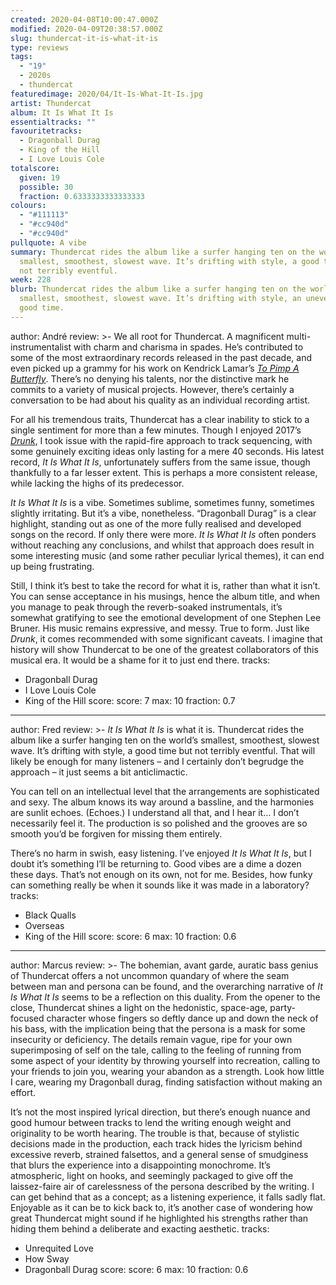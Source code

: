 ```yaml
---
created: 2020-04-08T10:00:47.000Z
modified: 2020-04-09T20:38:57.000Z
slug: thundercat-it-is-what-it-is
type: reviews
tags:
  - "19"
  - 2020s
  - thundercat
featuredimage: 2020/04/It-Is-What-It-Is.jpg
artist: Thundercat
album: It Is What It Is
essentialtracks: ""
favouritetracks:
  - Dragonball Durag
  - King of the Hill
  - I Love Louis Cole
totalscore:
  given: 19
  possible: 30
  fraction: 0.6333333333333333
colours:
  - "#111113"
  - "#cc940d"
  - "#cc940d"
pullquote: A vibe
summary: Thundercat rides the album like a surfer hanging ten on the world’s
  smallest, smoothest, slowest wave. It’s drifting with style, a good time but
  not terribly eventful.
week: 228
blurb: Thundercat rides the album like a surfer hanging ten on the world’s
  smallest, smoothest, slowest wave. It’s drifting with style, an uneventful
  good time.
---
```

author: André
review: >-
  We all root for Thundercat. A magnificent multi-instrumentalist with charm and
  charisma in spades. He’s contributed to some of the most extraordinary records
  released in the past decade, and even picked up a grammy for his work on
  Kendrick Lamar’s [*To Pimp A
  Butterfly*](<reviews/kendrick-lamar-to-pimp-a-butterfly/>).
  There’s no denying his talents, nor the distinctive mark he commits to a
  variety of musical projects. However, there’s certainly a conversation to be
  had about his quality as an individual recording artist.


  For all his tremendous traits, Thundercat has a clear inability to stick to a single sentiment for more than a few minutes. Though I enjoyed 2017’s [*Drunk*](<reviews/thundercat-drunk/>), I took issue with the rapid-fire approach to track sequencing, with some genuinely exciting ideas only lasting for a mere 40 seconds. His latest record, *It Is What It Is*, unfortunately suffers from the same issue, though thankfully to a far lesser extent. This is perhaps a more consistent release, while lacking the highs of its predecessor.


  *It Is What It Is* is a vibe. Sometimes sublime, sometimes funny, sometimes slightly irritating. But it’s a vibe, nonetheless. “Dragonball Durag” is a clear highlight, standing out as one of the more fully realised and developed songs on the record. If only there were more. *It Is What It Is* often ponders without reaching any conclusions, and whilst that approach does result in some interesting music (and some rather peculiar lyrical themes), it can end up being frustrating.


  Still, I think it’s best to take the record for what it is, rather than what it isn’t. You can sense acceptance in his musings, hence the album title, and when you manage to peak through the reverb-soaked instrumentals, it’s somewhat gratifying to see the emotional development of one Stephen Lee Bruner. His music remains expressive, and messy. True to form. Just like *Drunk*, it comes recommended with some significant caveats. I imagine that history will show Thundercat to be one of the greatest collaborators of this musical era. It would be a shame for it to just end there.
tracks:
  - Dragonball Durag
  - ­­I Love Louis Cole
  - ­­King of the Hill
score:
  score: 7
  max: 10
  fraction: 0.7
---
author: Fred
review: >-
  *It Is What It Is* is what it is. Thundercat rides the album like a surfer
  hanging ten on the world’s smallest, smoothest, slowest wave. It’s drifting
  with style, a good time but not terribly eventful. That will likely be enough
  for many listeners – and I certainly don’t begrudge the approach – it just
  seems a bit anticlimactic.

  You can tell on an intellectual level that the arrangements are sophisticated and sexy. The album knows its way around a bassline, and the harmonies are sunlit echoes. (Echoes.) I understand all that, and I hear it… I don’t necessarily feel it. The production is so polished and the grooves are so smooth you’d be forgiven for missing them entirely.

  There’s no harm in swish, easy listening. I’ve enjoyed *It Is What It Is*, but I doubt it’s something I’ll be returning to. Good vibes are a dime a dozen these days. That’s not enough on its own, not for me. Besides, how funky can something really be when it sounds like it was made in a laboratory?
tracks:
  - Black Qualls
  - ­­Overseas
  - ­­King of the Hill
score:
  score: 6
  max: 10
  fraction: 0.6
---
author: Marcus
review: >-
  The bohemian, avant garde, auratic bass genius of Thundercat offers a not
  uncommon quandary of where the seam between man and persona can be found, and
  the overarching narrative of *It Is What It Is* seems to be a reflection on
  this duality. From the opener to the close, Thundercat shines a light on the
  hedonistic, space-age, party-focused character whose fingers so deftly dance
  up and down the neck of his bass, with the implication being that the persona
  is a mask for some insecurity or deficiency. The details remain vague, ripe
  for your own superimposing of self on the tale, calling to the feeling of
  running from some aspect of your identity by throwing yourself into
  recreation, calling to your friends to join you, wearing your abandon as a
  strength. Look how little I care, wearing my Dragonball durag, finding
  satisfaction without making an effort.


  It’s not the most inspired lyrical direction, but there’s enough nuance and good humour between tracks to lend the writing enough weight and originality to be worth hearing. The trouble is that, because of stylistic decisions made in the production, each track hides the lyricism behind excessive reverb, strained falsettos, and a general sense of smudginess that blurs the experience into a disappointing monochrome. It’s atmospheric, light on hooks, and seemingly packaged to give off the laissez-faire air of carelessness of the persona described by the writing. I can get behind that as a concept; as a listening experience, it falls sadly flat. Enjoyable as it can be to kick back to, it’s another case of wondering how great Thundercat might sound if he highlighted his strengths rather than hiding them behind a deliberate and exacting aesthetic.
tracks:
  - Unrequited Love
  - ­­How Sway
  - ­­Dragonball Durag
score:
  score: 6
  max: 10
  fraction: 0.6

